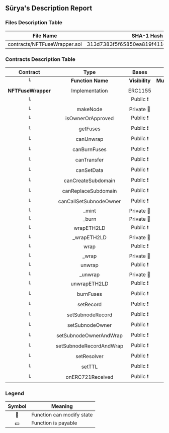 ## Sūrya's Description Report

### Files Description Table


|  File Name  |  SHA-1 Hash  |
|-------------|--------------|
| contracts/NFTFuseWrapper.sol | 313d7383f5f65850ea819f4116ccfeede2c8e86b |


### Contracts Description Table


|  Contract  |         Type        |       Bases      |                  |                 |
|:----------:|:-------------------:|:----------------:|:----------------:|:---------------:|
|     └      |  **Function Name**  |  **Visibility**  |  **Mutability**  |  **Modifiers**  |
||||||
| **NFTFuseWrapper** | Implementation | ERC1155 |||
| └ | <Constructor> | Public ❗️ | 🛑  |NO❗️ |
| └ | makeNode | Private 🔐 |   | |
| └ | isOwnerOrApproved | Public ❗️ |   |NO❗️ |
| └ | getFuses | Public ❗️ |   |NO❗️ |
| └ | canUnwrap | Public ❗️ |   |NO❗️ |
| └ | canBurnFuses | Public ❗️ |   |NO❗️ |
| └ | canTransfer | Public ❗️ |   |NO❗️ |
| └ | canSetData | Public ❗️ |   |NO❗️ |
| └ | canCreateSubdomain | Public ❗️ |   |NO❗️ |
| └ | canReplaceSubdomain | Public ❗️ |   |NO❗️ |
| └ | canCallSetSubnodeOwner | Public ❗️ | 🛑  |NO❗️ |
| └ | _mint | Private 🔐 | 🛑  | |
| └ | _burn | Private 🔐 | 🛑  | |
| └ | wrapETH2LD | Public ❗️ | 🛑  |NO❗️ |
| └ | _wrapETH2LD | Private 🔐 | 🛑  | |
| └ | wrap | Public ❗️ | 🛑  |NO❗️ |
| └ | _wrap | Private 🔐 | 🛑  | |
| └ | unwrap | Public ❗️ | 🛑  | ownerOnly |
| └ | _unwrap | Private 🔐 | 🛑  | |
| └ | unwrapETH2LD | Public ❗️ | 🛑  | ownerOnly |
| └ | burnFuses | Public ❗️ | 🛑  | ownerOnly |
| └ | setRecord | Public ❗️ | 🛑  | ownerOnly |
| └ | setSubnodeRecord | Public ❗️ | 🛑  | ownerOnly |
| └ | setSubnodeOwner | Public ❗️ | 🛑  | ownerOnly |
| └ | setSubnodeOwnerAndWrap | Public ❗️ | 🛑  |NO❗️ |
| └ | setSubnodeRecordAndWrap | Public ❗️ | 🛑  |NO❗️ |
| └ | setResolver | Public ❗️ | 🛑  | ownerOnly |
| └ | setTTL | Public ❗️ | 🛑  | ownerOnly |
| └ | onERC721Received | Public ❗️ | 🛑  |NO❗️ |


### Legend

|  Symbol  |  Meaning  |
|:--------:|-----------|
|    🛑    | Function can modify state |
|    💵    | Function is payable |
